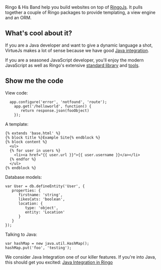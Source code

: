 Ringo & His Band help you build websites on top of [RingoJs](http://ringojs.org). It pulls together a couple of Ringo packages to provide templating, a view engine and an ORM.

## What's cool about it?

If you are a Java developer and want to give a dynamic language a shot, VirtueJs makes a lot of sense because we have good [Java integration](http://ringojs.org/documentation/java_integration).

If you are a seasoned JavaScript developer, you'll enjoy the modern JavaScript as well as Ringo's extensive [standard library](http://ringojs.org/api/master/index.html) and [tools](http://ringojs.org/documentation).

## Show me the code

View code:

      app.configure('error', 'notfound', 'route');
		app.get('/helloworld', function() {
		   return response.json(fooObject)
		});

A template:

    {% extends 'base.html' %}
    {% block title %}Example Site{% endblock %}
    {% block content %}
      <ul>
      {% for user in users %}
        <li><a href="{{ user.url }}">{{ user.username }}</a></li>
      {% endfor %}
      </ul>
    {% endblock %}

Database models:

	var User = db.defineEntity('User', {
	   properties: {
	      firstname: 'string',
	      likesCats: 'boolean',
	      location: {
	         type: 'object',
	         entity: 'Location'
	      }
	   }
	});

Talking to Java:

	var hashMap = new java.util.HashMap();
	hashMap.put('foo', 'testing');

We consider Java Integration one of our killer features. If you're into Java, this should get you excited: [Java Integration in Ringo](http://ringojs.org/documentation/java_integration)